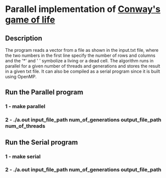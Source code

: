 <h1>Parallel implementation of <a href="https://en.wikipedia.org/wiki/Conway%27s_Game_of_Life">Conway's game of life</a></h1>

<h2>Description</h2>

<p> The program reads a vector from a file as shown in the input.txt file, where the two numbers in the first line specify the number of rows and columns and the '*' and ' ' symbolize a living or a dead cell. The algorithm runs in parallel for a given number of threads and generations and stores the result in a given txt file. It can also be compiled as a serial program since it is built using OpenMP.</p>

<h2>Run the Parallel program</h2>
<h3>1 - make parallel</h3>
<h3>2 - ./a.out input_file_path num_of_generations output_file_path num_of_threads </h3>

<h2>Run the Serial program</h2>
<h3>1 - make serial</h3>
<h3>2 - ./a.out input_file_path num_of_generations output_file_path</h3>
